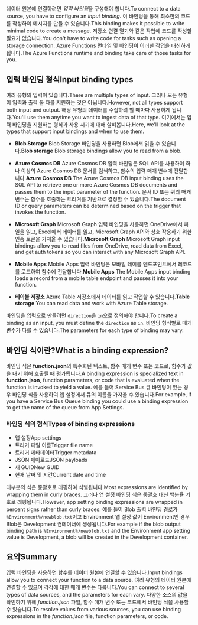<span data-ttu-id="36857-101">데이터 원본에 연결하려면 *입력 바인딩*을 구성해야 합니다.</span><span class="sxs-lookup"><span data-stu-id="36857-101">To connect to a data source, you have to configure an *input binding*.</span></span> <span data-ttu-id="36857-102">이 바인딩을 통해 최소한의 코드를 작성하여 메시지를 만들 수 있습니다.</span><span class="sxs-lookup"><span data-stu-id="36857-102">This binding makes it possible to write minimal code to create a message.</span></span> <span data-ttu-id="36857-103">저장소 연결 열기와 같은 작업에 코드를 작성할 필요가 없습니다.</span><span class="sxs-lookup"><span data-stu-id="36857-103">You don't have to write code for tasks such as opening a storage connection.</span></span> <span data-ttu-id="36857-104">Azure Functions 런타임 및 바인딩이 이러한 작업을 대신하게 됩니다.</span><span class="sxs-lookup"><span data-stu-id="36857-104">The Azure Functions runtime and binding take care of those tasks for you.</span></span>

## <a name="input-binding-types"></a><span data-ttu-id="36857-105">입력 바인딩 형식</span><span class="sxs-lookup"><span data-stu-id="36857-105">Input binding types</span></span>

<span data-ttu-id="36857-106">여러 유형의 입력이 있습니다.</span><span class="sxs-lookup"><span data-stu-id="36857-106">There are multiple types of input.</span></span> <span data-ttu-id="36857-107">그러나 모든 유형이 입력과 출력 둘 다를 지원하는 것은 아닙니다.</span><span class="sxs-lookup"><span data-stu-id="36857-107">However, not all types support both input and output.</span></span> <span data-ttu-id="36857-108">해당 유형의 데이터를 수집하려 할 때마다 사용하게 됩니다.</span><span class="sxs-lookup"><span data-stu-id="36857-108">You'll use them anytime you want to ingest data of that type.</span></span> <span data-ttu-id="36857-109">여기에서는 입력 바인딩을 지원하는 형식과 사용 시기에 대해 살펴봅니다.</span><span class="sxs-lookup"><span data-stu-id="36857-109">Here, we'll look at the types that support input bindings and when to use them.</span></span>

- <span data-ttu-id="36857-110">**Blob Storage** Blob Storage 바인딩을 사용하면 Blob에서 읽을 수 있습니다.</span><span class="sxs-lookup"><span data-stu-id="36857-110">**Blob storage**  Blob storage bindings allow you to read from a blob.</span></span>

- <span data-ttu-id="36857-111">**Azure Cosmos DB** Azure Cosmos DB 입력 바인딩은 SQL API를 사용하여 하나 이상의 Azure Cosmos DB 문서를 검색하고, 함수의 입력 매개 변수에 전달합니다.</span><span class="sxs-lookup"><span data-stu-id="36857-111">**Azure Cosmos DB**  The Azure Cosmos DB input binding uses the SQL API to retrieve one or more Azure Cosmos DB documents and passes them to the input parameter of the function.</span></span> <span data-ttu-id="36857-112">문서 ID 또는 쿼리 매개 변수는 함수를 호출하는 트리거를 기반으로 결정할 수 있습니다.</span><span class="sxs-lookup"><span data-stu-id="36857-112">The document ID or query parameters can be determined based on the trigger that invokes the function.</span></span>

- <span data-ttu-id="36857-113">**Microsoft Graph** Microsoft Graph 입력 바인딩을 사용하면 OneDrive에서 파일을 읽고, Excel에서 데이터를 읽고, Microsoft Graph API와 상호 작용하기 위한 인증 토큰을 가져올 수 있습니다.</span><span class="sxs-lookup"><span data-stu-id="36857-113">**Microsoft Graph**  Microsoft Graph input bindings allow you to read files from OneDrive, read data from Excel, and get auth tokens so you can interact with any Microsoft Graph API.</span></span>

- <span data-ttu-id="36857-114">**Mobile Apps** Mobile Apps 입력 바인딩은 모바일 테이블 엔드포인트에서 레코드를 로드하여 함수에 전달합니다.</span><span class="sxs-lookup"><span data-stu-id="36857-114">**Mobile Apps**  The Mobile Apps input binding loads a record from a mobile table endpoint and passes it into your function.</span></span>

- <span data-ttu-id="36857-115">**테이블 저장소** Azure Table 저장소에서 데이터를 읽고 작업할 수 있습니다.</span><span class="sxs-lookup"><span data-stu-id="36857-115">**Table storage**  You can read data and work with Azure Table storage.</span></span>

<span data-ttu-id="36857-116">바인딩을 입력으로 만들려면 `direction`을 `in`으로 정의해야 합니다.</span><span class="sxs-lookup"><span data-stu-id="36857-116">To create a binding as an input, you must define the `direction` as `in`.</span></span>
<span data-ttu-id="36857-117">바인딩 형식별로 매개 변수가 다를 수 있습니다.</span><span class="sxs-lookup"><span data-stu-id="36857-117">The parameters for each type of binding may vary.</span></span>

## <a name="what-is-a-binding-expression"></a><span data-ttu-id="36857-118">바인딩 식이란?</span><span class="sxs-lookup"><span data-stu-id="36857-118">What is a binding expression?</span></span>

<span data-ttu-id="36857-119">바인딩 식은 **function.json**의 특수화된 텍스트, 함수 매개 변수 또는 코드로, 함수가 값을 내기 위해 호출될 때 평가됩니다.</span><span class="sxs-lookup"><span data-stu-id="36857-119">A binding expression is specialized text in **function.json**, function parameters, or code that is evaluated when the function is invoked to yield a value.</span></span> <span data-ttu-id="36857-120">예를 들어 Service Bus 큐 바인딩이 있는 경우 바인딩 식을 사용하여 앱 설정에서 큐의 이름을 가져올 수 있습니다.</span><span class="sxs-lookup"><span data-stu-id="36857-120">For example, if you have a Service Bus Queue binding you could use a binding expression to get the name of the queue from App Settings.</span></span>

### <a name="types-of-binding-expressions"></a><span data-ttu-id="36857-121">바인딩 식의 형식</span><span class="sxs-lookup"><span data-stu-id="36857-121">Types of binding expressions</span></span>

- <span data-ttu-id="36857-122">앱 설정</span><span class="sxs-lookup"><span data-stu-id="36857-122">App settings</span></span>
- <span data-ttu-id="36857-123">트리거 파일 이름</span><span class="sxs-lookup"><span data-stu-id="36857-123">Trigger file name</span></span>
- <span data-ttu-id="36857-124">트리거 메타데이터</span><span class="sxs-lookup"><span data-stu-id="36857-124">Trigger metadata</span></span>
- <span data-ttu-id="36857-125">JSON 페이로드</span><span class="sxs-lookup"><span data-stu-id="36857-125">JSON payloads</span></span>
- <span data-ttu-id="36857-126">새 GUID</span><span class="sxs-lookup"><span data-stu-id="36857-126">New GUID</span></span>
- <span data-ttu-id="36857-127">현재 날짜 및 시간</span><span class="sxs-lookup"><span data-stu-id="36857-127">Current date and time</span></span>

<span data-ttu-id="36857-128">대부분의 식은 중괄호로 래핑하여 식별됩니다.</span><span class="sxs-lookup"><span data-stu-id="36857-128">Most expressions are identified by wrapping them in curly braces.</span></span> <span data-ttu-id="36857-129">그러나 앱 설정 바인딩 식은 중괄호 대신 백분율 기호로 래핑됩니다.</span><span class="sxs-lookup"><span data-stu-id="36857-129">However, app setting binding expressions are wrapped in percent signs rather than curly braces.</span></span> <span data-ttu-id="36857-130">예를 들어 Blob 출력 바인딩 경로가 `%Environment%/newblob.txt`이고 Environment 앱 설정 값이 Environment인 경우 Blob은 Development 컨테이너에 생성됩니다.</span><span class="sxs-lookup"><span data-stu-id="36857-130">For example if the blob output binding path is `%Environment%/newblob.txt` and the Environment app setting value is Development, a blob will be created in the Development container.</span></span>

## <a name="summary"></a><span data-ttu-id="36857-131">요약</span><span class="sxs-lookup"><span data-stu-id="36857-131">Summary</span></span>

<span data-ttu-id="36857-132">입력 바인딩을 사용하면 함수를 데이터 원본에 연결할 수 있습니다.</span><span class="sxs-lookup"><span data-stu-id="36857-132">Input bindings allow you to connect your function to a data source.</span></span> <span data-ttu-id="36857-133">여러 유형의 데이터 원본에 연결할 수 있으며 각각에 대한 매개 변수는 다릅니다.</span><span class="sxs-lookup"><span data-stu-id="36857-133">You can connect to several types of data sources, and the parameters for each vary.</span></span> <span data-ttu-id="36857-134">다양한 소스의 값을 확인하기 위해 *function.json* 파일, 함수 매개 변수 또는 코드에서 바인딩 식을 사용할 수 있습니다.</span><span class="sxs-lookup"><span data-stu-id="36857-134">To resolve values from various sources, you can use binding expressions in the *function.json* file, function parameters, or code.</span></span>